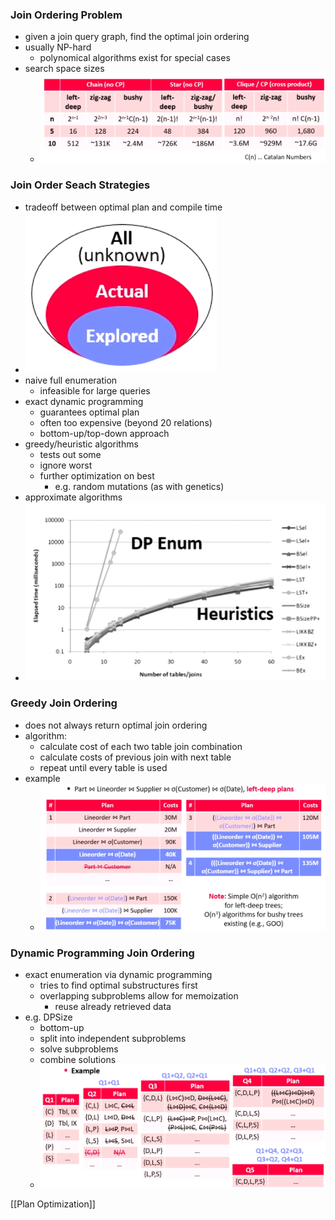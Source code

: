### Join Ordering Problem
+ given a join query graph, find the optimal join ordering
+ usually NP-hard
	+ polynomical algorithms exist for special cases
+ search space sizes
	+ ![](../../../../z_images/Pasted%20image%2020220512145848.png)

### Join Order Seach Strategies
+ tradeoff between optimal plan and compile time
+ ![](../../../../z_images/Pasted%20image%2020220512150207.png)
+ naive full enumeration
	+ infeasible for large queries
+ exact dynamic programming
	+ guarantees optimal plan
	+ often too expensive (beyond 20 relations)
	+ bottom-up/top-down approach
+ greedy/heuristic algorithms
	+ tests out some
	+ ignore worst
	+ further optimization on best
		+ e.g. random mutations (as with genetics)
+ approximate algorithms
+ ![](../../../../z_images/Pasted%20image%2020220512150247.png)

### Greedy Join Ordering
+ does not always return optimal join ordering
+ algorithm:
	+ calculate cost of each two table join combination
	+ calculate costs of previous join with next table
	+ repeat until every table is used
+ example
	+ ![](../../../../z_images/Pasted%20image%2020220512150833.png)

### Dynamic Programming Join Ordering
+ exact enumeration via dynamic programming
	+ tries to find optimal substructures first
	+ overlapping subproblems allow for memoization
		+ reuse already retrieved data
+ e.g. DPSize
	+ bottom-up
	+ split into independent subproblems
	+ solve subproblems
	+ combine solutions
	+ ![](../../../../z_images/Pasted%20image%2020220512151517.png)

[[Plan Optimization]]